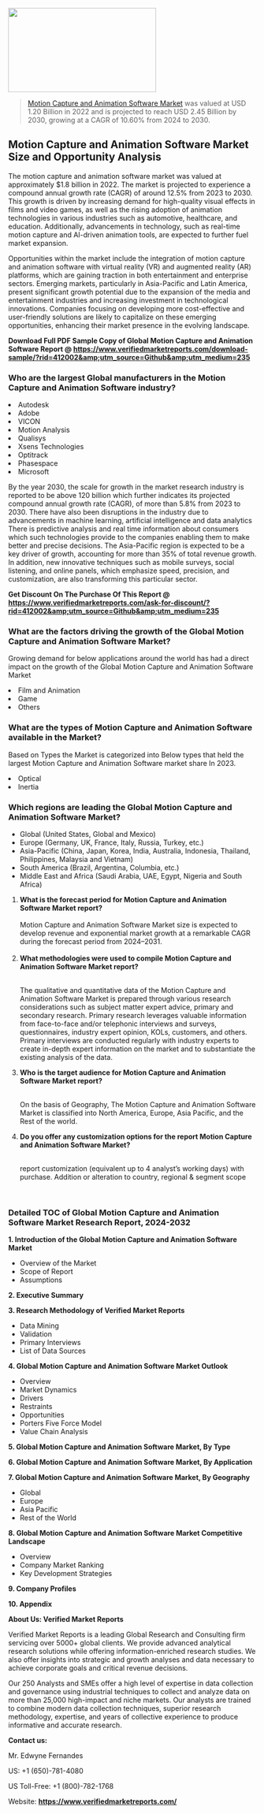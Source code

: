 <img src="https://ffe5etoiles.com/wp-content/uploads/2024/12/MST1-300x171.png" alt="" width="300" height="171" class="alignnone size-medium wp-image-20088" /><blockquote><p><p><a href="https://www.verifiedmarketreports.com/download-sample/?rid=412002&utm_source=Github&utm_medium=235" target="_blank">Motion Capture and Animation Software Market</a> was valued at USD 1.20 Billion in 2022 and is projected to reach USD 2.45 Billion by 2030, growing at a CAGR of 10.60% from 2024 to 2030.</p></blockquote><p><h2>Motion Capture and Animation Software Market Size and Opportunity Analysis</h2><p>The motion capture and animation software market was valued at approximately $1.8 billion in 2022. The market is projected to experience a compound annual growth rate (CAGR) of around 12.5% from 2023 to 2030. This growth is driven by increasing demand for high-quality visual effects in films and video games, as well as the rising adoption of animation technologies in various industries such as automotive, healthcare, and education. Additionally, advancements in technology, such as real-time motion capture and AI-driven animation tools, are expected to further fuel market expansion.</p><p>Opportunities within the market include the integration of motion capture and animation software with virtual reality (VR) and augmented reality (AR) platforms, which are gaining traction in both entertainment and enterprise sectors. Emerging markets, particularly in Asia-Pacific and Latin America, present significant growth potential due to the expansion of the media and entertainment industries and increasing investment in technological innovations. Companies focusing on developing more cost-effective and user-friendly solutions are likely to capitalize on these emerging opportunities, enhancing their market presence in the evolving landscape.</p></p><p class=""><strong>Download Full PDF Sample Copy of Global Motion Capture and Animation Software Report @ <a href="https://www.verifiedmarketreports.com/download-sample/?rid=412002&amp;utm_source=Github&amp;utm_medium=235" target="_blank">https://www.verifiedmarketreports.com/download-sample/?rid=412002&amp;utm_source=Github&amp;utm_medium=235</a></strong></p><h3 id="" class="">Who are the largest Global manufacturers in the Motion Capture and Animation Software industry?</h3><p><li>Autodesk</li><li> Adobe</li><li> VICON</li><li> Motion Analysis</li><li> Qualisys</li><li> Xsens Technologies</li><li> Optitrack</li><li> Phasespace</li><li> Microsoft</li></p><div class=""><div class="" dir="" data-message-author-role="" data-message-id="" data-message-model-slug=""><div class=""><div class=""><div class=""><div class="" dir="" data-message-author-role="" data-message-id="" data-message-model-slug=""><div class=""><div class=""><p>By the year 2030, the scale for growth in the market research industry is reported to be above 120 billion which further indicates its projected compound annual growth rate (CAGR), of more than 5.8% from 2023 to 2030. There have also been disruptions in the industry due to advancements in machine learning, artificial intelligence and data analytics There is predictive analysis and real time information about consumers which such technologies provide to the companies enabling them to make better and precise decisions. The Asia-Pacific region is expected to be a key driver of growth, accounting for more than 35% of total revenue growth. In addition, new innovative techniques such as mobile surveys, social listening, and online panels, which emphasize speed, precision, and customization, are also transforming this particular sector.</p><p><strong>Get Discount On The Purchase Of This Report @&nbsp; <a href="https://www.verifiedmarketreports.com/ask-for-discount/?rid=412002&amp;utm_source=Github&amp;utm_medium=235" target="_blank">https://www.verifiedmarketreports.com/ask-for-discount/?rid=412002&amp;utm_source=Github&amp;utm_medium=235</a></strong></p></div></div></div></div></div></div></div></div><h3 id="" class="">What are the factors driving the growth of the Global Motion Capture and Animation Software Market?</h3><p id="" class="">Growing demand for below applications around the world has had a direct impact on the growth of the Global Motion Capture and Animation Software Market</p><p id="" class=""><li>Film and Animation</li><li> Game</li><li> Others</li></p><h3 id="" class="">What are the types of Motion Capture and Animation Software available in the Market?</h3><p id="" class="">Based on Types the Market is categorized into Below types that held the largest Motion Capture and Animation Software market share In 2023.</p><p id="" class=""><li>Optical</li><li> Inertia</li></p><h3 id="" class="">Which regions are leading the Global Motion Capture and Animation Software Market?</h3><ul><li>Global (United States, Global and Mexico)</li><li>Europe (Germany, UK, France, Italy, Russia, Turkey, etc.)</li><li>Asia-Pacific (China, Japan, Korea, India, Australia, Indonesia, Thailand, Philippines, Malaysia and Vietnam)</li><li>South America (Brazil, Argentina, Columbia, etc.)</li><li>Middle East and Africa (Saudi Arabia, UAE, Egypt, Nigeria and South Africa)</li></ul><p><ol><li><strong>What is the forecast period for Motion Capture and Animation Software Market report?<br /></strong><br /><span data-sheets-root="1" data-sheets-value="{&quot;1&quot;:2,&quot;2&quot;:&quot;XXXX size is expected to develop revenue and exponential market growth at a remarkable CAGR during the forecast period from 2024&ndash;2030.&quot;}" data-sheets-userformat="{&quot;2&quot;:12674,&quot;4&quot;:{&quot;1&quot;:2,&quot;2&quot;:16776960},&quot;10&quot;:2,&quot;11&quot;:0,&quot;15&quot;:&quot;Arial&quot;,&quot;16&quot;:12}">Motion Capture and Animation Software Market size is expected to develop revenue and exponential market growth at a remarkable CAGR during the forecast period from 2024&ndash;2031.</span><br /><br /></li><li><strong>What methodologies were used to compile Motion Capture and Animation Software Market report?<br /><br /></strong><p>The qualitative and quantitative data of the&nbsp;Motion Capture and Animation Software Market is prepared through various research considerations such as subject matter expert advice, primary and secondary research. Primary research leverages valuable information from face-to-face and/or telephonic interviews and surveys, questionnaires, industry expert opinion, KOLs, customers, and others. Primary interviews are conducted regularly with industry experts to create in-depth expert information on the market and to substantiate the existing analysis of the data.&nbsp;</p></li><li><strong>Who is the target audience for Motion Capture and Animation Software Market report?<br /><br /></strong><p>On the basis of Geography, The&nbsp;Motion Capture and Animation Software Market is classified into North America, Europe, Asia Pacific, and the Rest of the world.</p></li><li><strong>Do you offer any customization options for the report Motion Capture and Animation Software Market?<br /><br /></strong><p>report customization (equivalent up to 4 analyst&rsquo;s working days) with purchase. Addition or alteration to country, regional &amp; segment scope</p><p>&nbsp;</p></li></ol></p><h3 id="" class="">Detailed TOC of Global Motion Capture and Animation Software Market Research Report, 2024-2032</h3><p id="" class=""><strong>1. Introduction of the Global Motion Capture and Animation Software Market</strong></p><ul><li>Overview of the Market</li><li>Scope of Report</li><li>Assumptions</li></ul><p id="" class=""><strong>2. Executive Summary</strong></p><p id="" class=""><strong>3. Research Methodology of&nbsp;Verified Market Reports</strong></p><ul><li>Data Mining</li><li>Validation</li><li>Primary Interviews</li><li>List of Data Sources</li></ul><p id="" class=""><strong>4. Global Motion Capture and Animation Software Market Outlook</strong></p><ul><li>Overview</li><li>Market Dynamics</li><li>Drivers</li><li>Restraints</li><li>Opportunities</li><li>Porters Five Force Model</li><li>Value Chain Analysis</li></ul><p id="" class=""><strong>5. Global Motion Capture and Animation Software Market, By&nbsp;Type</strong></p><p id="" class=""><strong>6. Global Motion Capture and Animation Software Market, By Application</strong></p><p id="" class=""><strong>7. Global Motion Capture and Animation Software Market, By Geography</strong></p><ul><li>Global</li><li>Europe</li><li>Asia Pacific</li><li>Rest of the World</li></ul><p id="" class=""><strong>8. Global Motion Capture and Animation Software Market Competitive Landscape</strong></p><ul><li>Overview</li><li>Company Market Ranking</li><li>Key Development Strategies</li></ul><p id="" class=""><strong>9. Company Profiles</strong></p><p id="" class=""><strong>10. Appendix</strong></p><p id="" class=""><strong>About Us: Verified Market Reports</strong></p><p id="" class="">Verified Market Reports is a leading Global Research and Consulting firm servicing over 5000+ global clients. We provide advanced analytical research solutions while offering information-enriched research studies. We also offer insights into strategic and growth analyses and data necessary to achieve corporate goals and critical revenue decisions.</p><p id="" class="">Our 250 Analysts and SMEs offer a high level of expertise in data collection and governance using industrial techniques to collect and analyze data on more than 25,000 high-impact and niche markets. Our analysts are trained to combine modern data collection techniques, superior research methodology, expertise, and years of collective experience to produce informative and accurate research.</p><p id="" class=""><strong>Contact us:</strong></p><p id="" class="">Mr. Edwyne Fernandes</p><p id="" class="">US: +1 (650)-781-4080</p><p id="" class="">US Toll-Free: +1 (800)-782-1768</p><p id="" class="">Website: <a target="" data-test-app-aware-link=""><strong>https://www.verifiedmarketreports.com/</strong></a></p>

